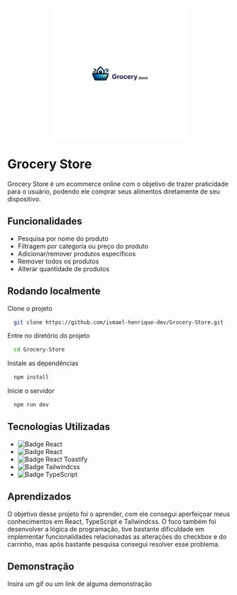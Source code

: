 <p align="center">
  <img align="center" height="300" src="src/assets/Grocery Store.png"  />
</p>


# Grocery Store

Grocery Store é um ecommerce online com o objetivo de trazer praticidade para o usuário, podendo ele comprar seus alimentos diretamente de seu dispositivo.


## Funcionalidades

- Pesquisa por nome do produto
- Filtragem por categoria ou preço do produto
- Adicionar/remover produtos específicos
- Remover todos os produtos
- Alterar quantidade de produtos


## Rodando localmente

Clone o projeto

```bash
  git clone https://github.com/ismael-henrique-dev/Grocery-Store.git
```

Entre no diretório do projeto

```bash
  cd Grocery-Store
```

Instale as dependências

```bash
  npm install
```

Inicie o servidor

```bash
  npm run dev
```


##  Tecnologias Utilizadas
- ![Badge React](https://img.shields.io/badge/React-%E2%9C%94-blue?style=for-the-badge)
- ![Badge React](https://img.shields.io/badge/Lucide-%E2%9C%94-blue?style=for-the-badge)
- ![Badge React Toastify](https://img.shields.io/badge/React%20Toastify-%E2%9C%94-blue?style=for-the-badge)  
- ![Badge Tailwindcss](https://img.shields.io/badge/Tailwindcss-%E2%9C%94-blue?style=for-the-badge)
- ![Badge TypeScript](https://img.shields.io/badge/TypeScript-%E2%9C%94-blue?style=for-the-badge)


## Aprendizados

O objetivo desse projeto foi o aprender, com ele consegui aperfeiçoar meus conhecimentos em React, TypeScript e Tailwindcss. O foco também foi desenvolver a lógica de programação, tive bastante dificuldade em implementar funcionalidades relacionadas as alterações do checkbox e do carrinho, mas após bastante pesquisa consegui resolver esse problema.


## Demonstração

Insira um gif ou um link de alguma demonstração

